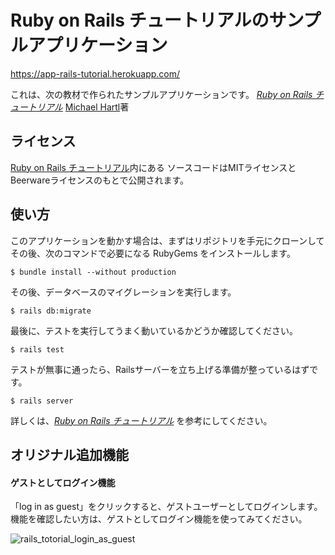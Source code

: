 # Ruby on Rails チュートリアルのサンプルアプリケーション

https://app-rails-tutorial.herokuapp.com/

これは、次の教材で作られたサンプルアプリケーションです。
[*Ruby on Rails チュートリアル*](https://railstutorial.jp/)
[Michael Hartl](http://www.michaelhartl.com/)著

## ライセンス

[Ruby on Rails チュートリアル](https://railstutorial.jp/)内にある
ソースコードはMITライセンスとBeerwareライセンスのもとで公開されます。

## 使い方

このアプリケーションを動かす場合は、まずはリポジトリを手元にクローンして
その後、次のコマンドで必要になる RubyGems をインストールします。
```
$ bundle install --without production
```

その後、データベースのマイグレーションを実行します。
```
$ rails db:migrate
```

最後に、テストを実行してうまく動いているかどうか確認してください。
```
$ rails test
```

テストが無事に通ったら、Railsサーバーを立ち上げる準備が整っているはずです。
```
$ rails server
```

詳しくは、[*Ruby on Rails チュートリアル*](https://railstutorial.jp/)
を参考にしてください。

## オリジナル追加機能

#### ゲストとしてログイン機能

「log in as guest」をクリックすると、ゲストユーザーとしてログインします。
  機能を確認したい方は、ゲストとしてログイン機能を使ってみてください。
  
  ![rails_totorial_login_as_guest](https://user-images.githubusercontent.com/47558898/70856822-ed610c00-1f26-11ea-8e6c-6e37ae4425a4.PNG)
